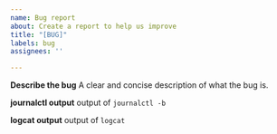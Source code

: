 ```yaml
---
name: Bug report
about: Create a report to help us improve
title: "[BUG]"
labels: bug
assignees: ''

---
```


**Describe the bug**
A clear and concise description of what the bug is.

**journalctl output**
output of `journalctl -b`

**logcat output**
output of `logcat`
